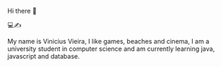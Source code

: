  Hi there 👋

💻✍

My name is Vinicius Vieira, I like games, beaches and cinema, I am a university student
in computer science and am currently learning java, javascript and database.
